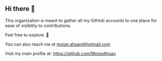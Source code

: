 ## Hi there 👋
This organization is meant to gather all my GitHub accounts to one place for ease of visibility to contributions.

Feel free to explore. 🙂

You can also reach me at moize.ahsan@hotmail.com

Visit my main profile at: https://github.com/MoizeAhsan
<!--

**Here are some ideas to get you started:**

🙋‍♀️ A short introduction - what is your organization all about?
🌈 Contribution guidelines - how can the community get involved?
👩‍💻 Useful resources - where can the community find your docs? Is there anything else the community should know?
🍿 Fun facts - what does your team eat for breakfast?
🧙 Remember, you can do mighty things with the power of [Markdown](https://docs.github.com/github/writing-on-github/getting-started-with-writing-and-formatting-on-github/basic-writing-and-formatting-syntax)
-->
